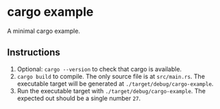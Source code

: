 # cargo example

A minimal cargo example.

## Instructions

1. Optional: `cargo --version` to check that cargo is available.
2. `cargo build` to compile. The only source file is at `src/main.rs`. The executable target will be generated at `./target/debug/cargo-example`.
3. Run the executable target with `./target/debug/cargo-example`. The expected out should be a single number `27`.
